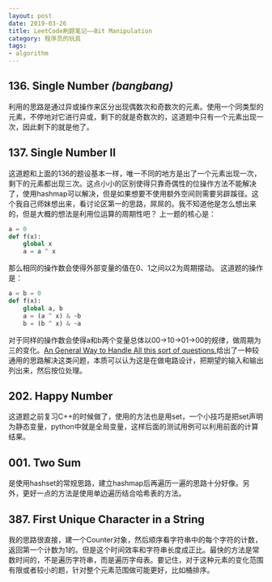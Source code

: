 ```yaml
---
layout: post
date: 2019-03-26
title: LeetCode刷题笔记——Bit Manipulation
category: 程序员的玩具
tags:
- algorithm
---
```


## 136. Single Number *(bangbang)*
利用的思路是通过异或操作来区分出现偶数次和奇数次的元素。使用一个同类型的元素，不停地对它进行异或，剩下的就是奇数次的，这道题中只有一个元素出现一次，因此剩下的就是他了。


## 137. Single Number II
这道题和上面的136的题设基本一样，唯一不同的地方是出了一个元素出现一次，剩下的元素都出现三次。这点小小的区别使得只靠奇偶性的位操作方法不能解决了，使用hashmap可以解决，但是如果想要不使用额外空间则需要另辟蹊径。这个我自己师妹想出来，看讨论区第一的思路，屌屌的。我不知道他是怎么想出来的，但是大概的想法是利用位运算的周期性吧？
上一题的核心是：
```python
a = 0
def f(x):
    global x
    a = a ^ x
```

<!-- more -->


那么相同的操作数会使得外部变量的值在0、1之间以2为周期摆动。
这道题的操作是：
```python
a = b = 0
def f(x):
    global a, b
    a = (a ^ x) & ~b
    b = (b ^ x) & ~a
```
对于同样的操作数会使得a和b两个变量总体以00->10->01->00的规律，做周期为三的变化。[An General Way to Handle All this sort of questions.](https://leetcode.com/problems/single-number-ii/discuss/43296/An-General-Way-to-Handle-All-this-sort-of-questions.)给出了一种较通用的思路解决这类问题，本质可以认为这是在做电路设计，把期望的输入和输出列出来，然后按位处理。

## 202. Happy Number
这道题之前复习C++的时候做了，使用的方法也是用set，一个小技巧是把set声明为静态变量，python中就是全局变量，这样后面的测试用例可以利用前面的计算结果。

## 001. Two Sum
是使用hashset的常规思路，建立hashmap后再遍历一遍的思路十分好像。另外，更好一点的方法是使用单边遍历结合哈希表的方法。


## 387. First Unique Character in a String
我的思路很直接，建一个Counter对象，然后顺序看字符串中的每个字符的计数，返回第一个计数为1的。但是这个时间效率和字符串长度成正比。最快的方法是常数时间的，不是遍历字符串，而是遍历字母表。要记住，对于这种元素的变化范围有限或者较小的题，针对整个元素范围做可能更好，比如桶排序。
